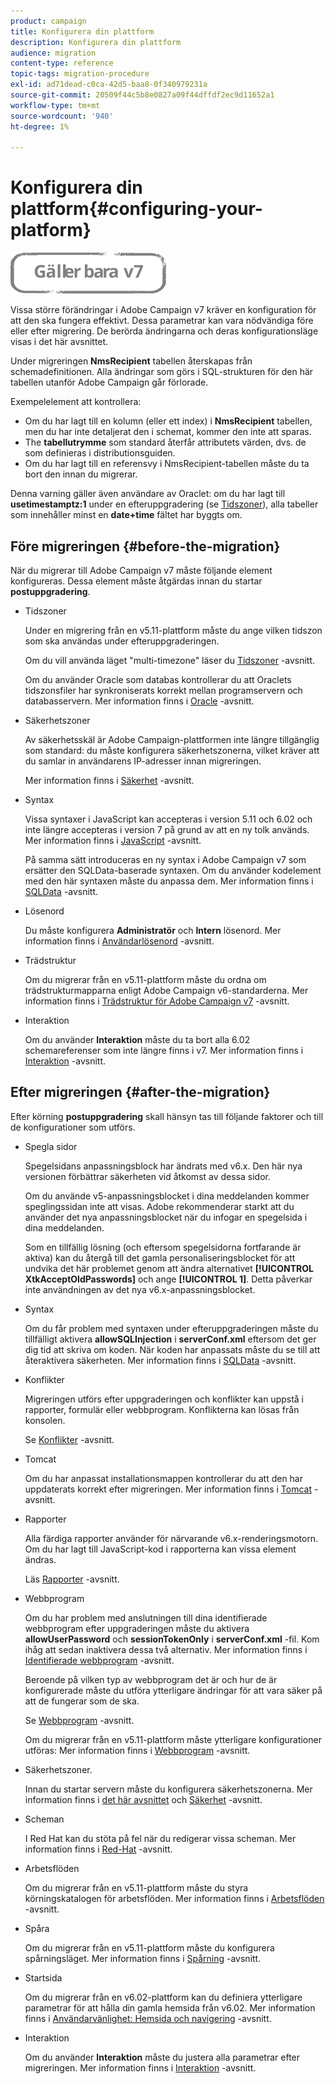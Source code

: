 ```yaml
---
product: campaign
title: Konfigurera din plattform
description: Konfigurera din plattform
audience: migration
content-type: reference
topic-tags: migration-procedure
exl-id: ad71dead-c0ca-42d5-baa8-0f340979231a
source-git-commit: 20509f44c5b8e0827a09f44dffdf2ec9d11652a1
workflow-type: tm+mt
source-wordcount: '940'
ht-degree: 1%

---
```


# Konfigurera din plattform{#configuring-your-platform}

![](../../assets/v7-only.svg)

Vissa större förändringar i Adobe Campaign v7 kräver en konfiguration för att den ska fungera effektivt. Dessa parametrar kan vara nödvändiga före eller efter migrering. De berörda ändringarna och deras konfigurationsläge visas i det här avsnittet.

Under migreringen **NmsRecipient** tabellen återskapas från schemadefinitionen. Alla ändringar som görs i SQL-strukturen för den här tabellen utanför Adobe Campaign går förlorade.

Exempelelement att kontrollera:

* Om du har lagt till en kolumn (eller ett index) i **NmsRecipient** tabellen, men du har inte detaljerat den i schemat, kommer den inte att sparas.
* The **tabellutrymme** som standard återfår attributets värden, dvs. de som definieras i distributionsguiden.
* Om du har lagt till en referensvy i NmsRecipient-tabellen måste du ta bort den innan du migrerar.

Denna varning gäller även användare av Oraclet: om du har lagt till **usetimestamptz:1** under en efteruppgradering (se [Tidszoner](../../migration/using/general-configurations.md#time-zones)), alla tabeller som innehåller minst en **date+time** fältet har byggts om.

## Före migreringen {#before-the-migration}

När du migrerar till Adobe Campaign v7 måste följande element konfigureras. Dessa element måste åtgärdas innan du startar **postuppgradering**.

* Tidszoner

   Under en migrering från en v5.11-plattform måste du ange vilken tidszon som ska användas under efteruppgraderingen.

   Om du vill använda läget &quot;multi-timezone&quot; läser du [Tidszoner](../../migration/using/general-configurations.md#time-zones) -avsnitt.

   Om du använder Oracle som databas kontrollerar du att Oraclets tidszonsfiler har synkroniserats korrekt mellan programservern och databasservern. Mer information finns i [Oracle](../../migration/using/general-configurations.md#oracle) -avsnitt.

* Säkerhetszoner

   Av säkerhetsskäl är Adobe Campaign-plattformen inte längre tillgänglig som standard: du måste konfigurera säkerhetszonerna, vilket kräver att du samlar in användarens IP-adresser innan migreringen.

   Mer information finns i [Säkerhet](../../migration/using/general-configurations.md#security) -avsnitt.

* Syntax

   Vissa syntaxer i JavaScript kan accepteras i version 5.11 och 6.02 och inte längre accepteras i version 7 på grund av att en ny tolk används. Mer information finns i [JavaScript](../../migration/using/general-configurations.md#javascript) -avsnitt.

   På samma sätt introduceras en ny syntax i Adobe Campaign v7 som ersätter den SQLData-baserade syntaxen. Om du använder kodelement med den här syntaxen måste du anpassa dem. Mer information finns i [SQLData](../../migration/using/general-configurations.md#sqldata) -avsnitt.

* Lösenord

   Du måste konfigurera **Administratör** och **Intern** lösenord. Mer information finns i [Användarlösenord](../../migration/using/before-starting-migration.md#user-passwords) -avsnitt.

* Trädstruktur

   Om du migrerar från en v5.11-plattform måste du ordna om trädstrukturmapparna enligt Adobe Campaign v6-standarderna. Mer information finns i [Trädstruktur för Adobe Campaign v7](../../migration/using/specific-configurations-in-v5-11.md#campaign-vseven-tree-structure) -avsnitt.

* Interaktion

   Om du använder **Interaktion** måste du ta bort alla 6.02 schemareferenser som inte längre finns i v7. Mer information finns i [Interaktion](../../migration/using/general-configurations.md#interaction) -avsnitt.

## Efter migreringen {#after-the-migration}

Efter körning **postuppgradering** skall hänsyn tas till följande faktorer och till de konfigurationer som utförs.

* Spegla sidor

   Spegelsidans anpassningsblock har ändrats med v6.x. Den här nya versionen förbättrar säkerheten vid åtkomst av dessa sidor.

   Om du använde v5-anpassningsblocket i dina meddelanden kommer speglingssidan inte att visas. Adobe rekommenderar starkt att du använder det nya anpassningsblocket när du infogar en spegelsida i dina meddelanden.

   Som en tillfällig lösning (och eftersom spegelsidorna fortfarande är aktiva) kan du återgå till det gamla personaliseringsblocket för att undvika det här problemet genom att ändra alternativet **[!UICONTROL XtkAcceptOldPasswords]** och ange **[!UICONTROL 1]**. Detta påverkar inte användningen av det nya v6.x-anpassningsblocket.

* Syntax

   Om du får problem med syntaxen under efteruppgraderingen måste du tillfälligt aktivera **allowSQLInjection** i **serverConf.xml** eftersom det ger dig tid att skriva om koden. När koden har anpassats måste du se till att återaktivera säkerheten. Mer information finns i [SQLData](../../migration/using/general-configurations.md#sqldata) -avsnitt.

* Konflikter

   Migreringen utförs efter uppgraderingen och konflikter kan uppstå i rapporter, formulär eller webbprogram. Konflikterna kan lösas från konsolen.

   Se [Konflikter](../../migration/using/general-configurations.md#conflicts) -avsnitt.

* Tomcat

   Om du har anpassat installationsmappen kontrollerar du att den har uppdaterats korrekt efter migreringen. Mer information finns i [Tomcat](../../migration/using/general-configurations.md#tomcat) -avsnitt.

* Rapporter

   Alla färdiga rapporter använder för närvarande v6.x-renderingsmotorn. Om du har lagt till JavaScript-kod i rapporterna kan vissa element ändras.

   Läs [Rapporter](../../migration/using/general-configurations.md#reports) -avsnitt.

* Webbprogram

   Om du har problem med anslutningen till dina identifierade webbprogram efter uppgraderingen måste du aktivera **allowUserPassword** och **sessionTokenOnly** i **serverConf.xml** -fil. Kom ihåg att sedan inaktivera dessa två alternativ. Mer information finns i [Identifierade webbprogram](../../migration/using/general-configurations.md#identified-web-applications) -avsnitt.

   Beroende på vilken typ av webbprogram det är och hur de är konfigurerade måste du utföra ytterligare ändringar för att vara säker på att de fungerar som de ska.

   Se [Webbprogram](../../migration/using/general-configurations.md#web-applications) -avsnitt.

   Om du migrerar från en v5.11-plattform måste ytterligare konfigurationer utföras: Mer information finns i [Webbprogram](../../migration/using/specific-configurations-in-v5-11.md#web-applications) -avsnitt.

* Säkerhetszoner.

   Innan du startar servern måste du konfigurera säkerhetszonerna. Mer information finns i [det här avsnittet](../../installation/using/security-zones.md) och [Säkerhet](../../migration/using/general-configurations.md#security) -avsnitt.

* Scheman

   I Red Hat kan du stöta på fel när du redigerar vissa scheman. Mer information finns i [Red-Hat](../../migration/using/general-configurations.md#red-hat) -avsnitt.

* Arbetsflöden

   Om du migrerar från en v5.11-plattform måste du styra körningskatalogen för arbetsflöden. Mer information finns i [Arbetsflöden](../../migration/using/specific-configurations-in-v5-11.md#workflows) -avsnitt.

* Spåra

   Om du migrerar från en v5.11-plattform måste du konfigurera spårningsläget. Mer information finns i [Spårning](../../migration/using/specific-configurations-in-v5-11.md#tracking) -avsnitt.

* Startsida

   Om du migrerar från en v6.02-plattform kan du definiera ytterligare parametrar för att hålla din gamla hemsida från v6.02. Mer information finns i [Användarvänlighet: Hemsida och navigering](../../migration/using/specific-configurations-in-v6-02.md#user-friendliness--home-page-and-navigation) -avsnitt.

* Interaktion

   Om du använder **Interaktion** måste du justera alla parametrar efter migreringen. Mer information finns i [Interaktion](../../migration/using/general-configurations.md#interaction) -avsnitt.
